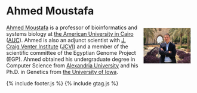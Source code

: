# Ahmed Moustafa

<img src="images/AhmedMoustafa.jpg" align="right" width="25%" title="Ahmed Moustafa" alt="Ahmed Moustafa" style="padding: 10px; border:5px">

[Ahmed Moustafa](https://ahmedmoustafa.com) is a professor of bioinformatics and systems biology at [the American University in Cairo](https://www.aucegypt.edu/) ([AUC](https://www.aucegypt.edu/)). Ahmed is also an adjunct scientist with [J. Craig Venter Institute](https://www.jcvi.org/) ([JCVI](https://www.jcvi.org/)) and a member of the scientific committee of the Egyptian Genome Project (EGP). Ahmed obtained his undergraduate degree in Computer Science from [Alexandria University](https://www.alexu.edu.eg/index.php/en/) and his Ph.D. in Genetics from [the University of Iowa](https://uiowa.edu/).

[<i class="fab fa-twitter fa-2x"></i>](https://twitter.com/ahmedmoustafa) [<i class="fab fa-github fa-2x"></i>](https://github.com/ahmedmoustafa)


{% include footer.js %}
{% include gtag.js %}

